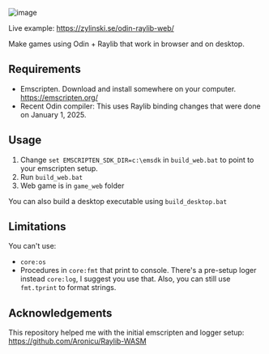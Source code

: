 ![image](https://github.com/user-attachments/assets/69f9568c-8eee-45ba-bb83-9845d323e9a1)

Live example: https://zylinski.se/odin-raylib-web/

Make games using Odin + Raylib that work in browser and on desktop.

## Requirements

- Emscripten. Download and install somewhere on your computer. https://emscripten.org/
- Recent Odin compiler: This uses Raylib binding changes that were done on January 1, 2025.

## Usage

1. Change `set EMSCRIPTEN_SDK_DIR=c:\emsdk` in `build_web.bat` to point to your emscripten setup.
2. Run `build_web.bat`
3. Web game is in `game_web` folder

You can also build a desktop executable using `build_desktop.bat`

## Limitations

You can't use:
- `core:os`
- Procedures in `core:fmt` that print to console. There's a pre-setup loger instead `core:log`, I suggest you use that. Also, you can still use `fmt.tprint` to format strings.

## Acknowledgements
This repository helped me with the initial emscripten and logger setup: https://github.com/Aronicu/Raylib-WASM
